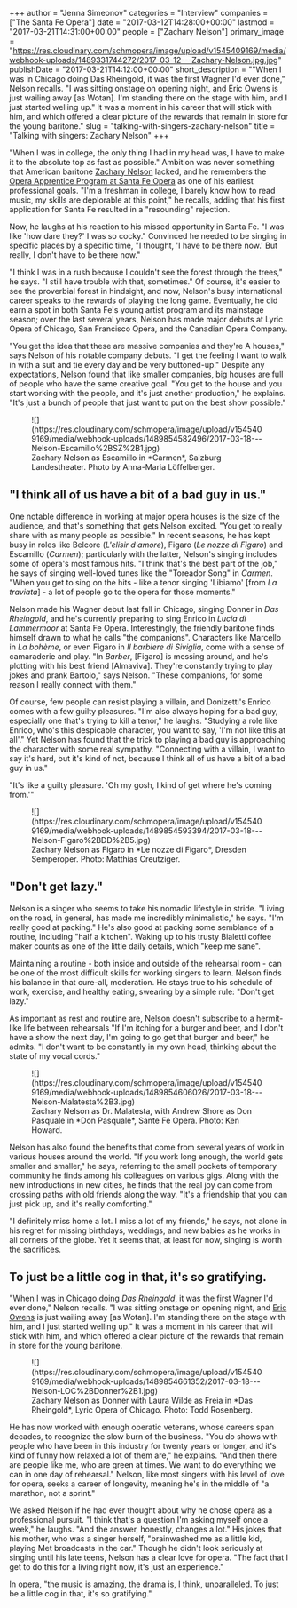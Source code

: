 +++
author = "Jenna Simeonov"
categories = "Interview"
companies = ["The Santa Fe Opera"]
date = "2017-03-12T14:28:00+00:00"
lastmod = "2017-03-21T14:31:00+00:00"
people = ["Zachary Nelson"]
primary_image = "https://res.cloudinary.com/schmopera/image/upload/v1545409169/media/webhook-uploads/1489331744272/2017-03-12---Zachary-Nelson.jpg.jpg"
publishDate = "2017-03-21T14:12:00+00:00"
short_description = "&quot;When I was in Chicago doing Das Rheingold, it was the first Wagner I&#039;d ever done,&quot; Nelson recalls. &quot;I was sitting onstage on opening night, and Eric Owens is just wailing away [as Wotan]. I&#039;m standing there on the stage with him, and I just started welling up.&quot; It was a moment in his career that will stick with him, and which offered a clear picture of the rewards that remain in store for the young baritone."
slug = "talking-with-singers-zachary-nelson"
title = "Talking with singers: Zachary Nelson"
+++

"When I was in college, the only thing I had in my head was, I have to make it to the absolute top as fast as possible." Ambition was never something that American baritone [Zachary Nelson](/scene/people/zachary-nelson/) lacked, and he remembers the [Opera Apprentice Program at Santa Fe Opera](https://www.santafeopera.org/about-us/apprentice-opportunities/singers/about-the-program) as one of his earliest professional goals. "I'm a freshman in college, I barely know how to read music, my skills are deplorable at this point," he recalls, adding that his first application for Santa Fe resulted in a "resounding" rejection. 

Now, he laughs at his reaction to his missed opportunity in Santa Fe. "I was like 'how dare they?' I was so cocky." Convinced he needed to be singing in specific places by a specific time, "I thought, 'I have to be there now.' But really, I don't have to be there now."

"I think I was in a rush because I couldn't see the forest through the trees," he says. "I still have trouble with that, sometimes." Of course, it's easier to see the proverbial forest in hindsight, and now, Nelson's busy international career speaks to the rewards of playing the long game. Eventually, he did earn a spot in both Santa Fe's young artist program and its mainstage season; over the last several years, Nelson has made major debuts at Lyric Opera of Chicago, San Francisco Opera, and the Canadian Opera Company.

"You get the idea that these are massive companies and they're A houses," says Nelson of his notable company debuts. "I get the feeling I want to walk in with a suit and tie every day and be very buttoned-up." Despite any expectations, Nelson found that like smaller companies, big houses are full of people who have the same creative goal. "You get to the house and you start working with the people, and it's just another production," he explains. "It's just a bunch of people that just want to put on the best show possible."

<figure data-type="image">
![](https://res.cloudinary.com/schmopera/image/upload/v1545409169/media/webhook-uploads/1489854582496/2017-03-18---Nelson-Escamillo%2BSZ%2B1.jpg)
<figcaption>Zachary Nelson as Escamillo in *Carmen*, Salzburg Landestheater. Photo by Anna-Maria Löffelberger.</figcaption>
</figure>

## "I think all of us have a bit of a bad guy in us."

One notable difference in working at major opera houses is the size of the audience, and that's something that gets Nelson excited. "You get to really share with as many people as possible." In recent seasons, he has kept busy in roles like Belcore (*L'elisir d'amore*), Figaro (*Le nozze di Figaro*) and Escamillo (*Carmen*); particularly with the latter, Nelson's singing includes some of opera's most famous hits. "I think that's the best part of the job," he says of singing well-loved tunes like the "Toreador Song" in *Carmen*. "When you get to sing on the hits - like a tenor singing 'Libiamo' [from *La traviata*] - a lot of people go to the opera for those moments."

Nelson made his Wagner debut last fall in Chicago, singing Donner in *Das Rheingold*, and he's currently preparing to sing Enrico in *Lucia di Lammermoor* at Santa Fe Opera. Interestingly, the friendly baritone finds himself drawn to what he calls "the companions". Characters like Marcello in *La bohème*, or even Figaro in *Il barbiere di Siviglia*, come with a sense of camaraderie and play. "In *Barber*, [Figaro] is messing around, and he's plotting with his best friend [Almaviva]. They're constantly trying to play jokes and prank Bartolo," says Nelson. "These companions, for some reason I really connect with them."

Of course, few people can resist playing a villain, and Donizetti's Enrico comes with a few guilty pleasures. "I'm also always hoping for a bad guy, especially one that's trying to kill a tenor," he laughs. "Studying a role like Enrico, who's this despicable character, you want to say, 'I'm not like this at all'." Yet Nelson has found that the trick to playing a bad guy is approaching the character with some real sympathy. "Connecting with a villain, I want to say it's hard, but it's kind of not, because I think all of us have a bit of a bad guy in us."

"It's like a guilty pleasure. 'Oh my gosh, I kind of get where he's coming from.'"

<figure data-type="image">
![](https://res.cloudinary.com/schmopera/image/upload/v1545409169/media/webhook-uploads/1489854593394/2017-03-18---Nelson-Figaro%2BDD%2B5.jpg)
<figcaption>Zachary Nelson as Figaro in *Le nozze di Figaro*, Dresden Semperoper. Photo: Matthias Creutziger.</figcaption>
</figure>

## "Don't get lazy."

Nelson is a singer who seems to take his nomadic lifestyle in stride. "Living on the road, in general, has made me incredibly minimalistic," he says. "I'm really good at packing." He's also good at packing some semblance of a routine, including "half a kitchen". Waking up to his trusty Bialetti coffee maker counts as one of the little daily details, which "keep me sane".

Maintaining a routine - both inside and outside of the rehearsal room - can be one of the most difficult skills for working singers to learn. Nelson finds his balance in that cure-all, moderation. He stays true to his schedule of work, exercise, and healthy eating, swearing by a simple rule: "Don't get lazy."

As important as rest and routine are, Nelson doesn't subscribe to a hermit-like life between rehearsals "If I'm itching for a burger and beer, and I don't have a show the next day, I'm going to go get that burger and beer," he admits. "I don't want to be constantly in my own head, thinking about the state of my vocal cords."

<figure data-type="image">
![](https://res.cloudinary.com/schmopera/image/upload/v1545409169/media/webhook-uploads/1489854606026/2017-03-18---Nelson-Malatesta%2B3.jpg)
<figcaption>Zachary Nelson as Dr. Malatesta, with Andrew Shore as Don Pasquale in *Don Pasquale*, Sante Fe Opera. Photo: Ken Howard.</figcaption>
</figure>

Nelson has also found the benefits that come from several years of work in various houses around the world. "If you work long enough, the world gets smaller and smaller," he says, referring to the small pockets of temporary community he finds among his colleagues on various gigs. Along with the new introductions in new cities, he finds that the real joy can come from crossing paths with old friends along the way. "It's a friendship that you can just pick up, and it's really comforting."

"I definitely miss home a lot. I miss a lot of my friends," he says, not alone in his regret for missing birthdays, weddings, and new babies as he works in all corners of the globe. Yet it seems that, at least for now, singing is worth the sacrifices.

## To just be a little cog in that, it's so gratifying.

"When I was in Chicago doing *Das Rheingold*, it was the first Wagner I'd ever done," Nelson recalls. "I was sitting onstage on opening night, and [Eric Owens](/scene/people/eric-owens/) is just wailing away [as Wotan]. I'm standing there on the stage with him, and I just started welling up." It was a moment in his career that will stick with him, and which offered a clear picture of the rewards that remain in store for the young baritone.

<figure data-type="image">
![](https://res.cloudinary.com/schmopera/image/upload/v1545409169/media/webhook-uploads/1489854661352/2017-03-18---Nelson-LOC%2BDonner%2B1.jpg)
<figcaption>Zachary Nelson as Donner with Laura Wilde as Freia in *Das Rheingold*, Lyric Opera of Chicago. Photo: Todd Rosenberg.</figcaption>
</figure>

He has now worked with enough operatic veterans, whose careers span decades, to recognize the slow burn of the business. "You do shows with people who have been in this industry for twenty years or longer, and it's kind of funny how relaxed a lot of them are," he explains. "And then there are people like me, who are green at times. We want to do everything we can in one day of rehearsal." Nelson, like most singers with his level of love for opera, seeks a career of longevity, meaning he's in the middle of "a marathon, not a sprint."

We asked Nelson if he had ever thought about why he chose opera as a professional pursuit. "I think that's a question I'm asking myself once a week," he laughs. "And the answer, honestly, changes a lot." His jokes that his mother, who was a singer herself, "brainwashed me as a little kid, playing Met broadcasts in the car." Though he didn't look seriously at singing until his late teens, Nelson has a clear love for opera. "The fact that I get to do this for a living right now, it's just an experience."

In opera, "the music is amazing, the drama is, I think, unparalleled. To just be a little cog in that, it's so gratifying."
